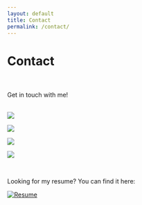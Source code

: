 ```yaml
---
layout: default
title: Contact
permalink: /contact/
---
```


# Contact
<br><br>
Get in touch with me!
<br><br>

<a href="https://www.linkedin.com/in/james-kopal/"><img src="https://img.shields.io/badge/-LinkedIn-0072b1?&style=for-the-badge&logo=linkedin&logoColor=white" /></a>

<!-- GitHub -->
<a href="https://github.com/jkopal101"><img src="https://img.shields.io/badge/-GitHub-181717?&style=for-the-badge&logo=github&logoColor=white" /></a>

<!-- Instagram -->
<a href="https://instagram.com/jkopal1"><img src="https://img.shields.io/badge/-Instagram-E4405F?&style=for-the-badge&logo=instagram&logoColor=white" /></a>

<!-- Email -->
<a href="mailto:jkopal101@gmail.com.com"><img src="https://img.shields.io/badge/-Email-D14836?&style=for-the-badge&logo=gmail&logoColor=white" />
</a>

<br>

Looking for my resume? You can find it here:
<br>

[![Resume](https://img.shields.io/badge/-CV/Resume-0A66C2?style=for-the-badge&logo=readthedocs&logoColor=white)](https://docs.google.com/document/d/1F_LVblUTnLC8-tz-HEI1capla8Y_Z3qq/edit)



